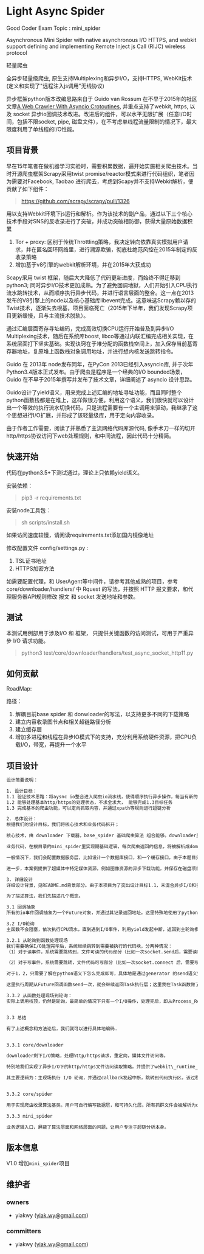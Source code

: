 Light Async Spider
===
Good Coder Exam Topic : mini\_spider

Asynchronous Mini Spider with native asynchronous I/O HTTPS, and webkit support defining and implementing Remote Inject js Call \(RIJC\)  wireless protocol

轻量爬虫

全异步轻量级爬虫, 原生支持Multiplexing和异步I/O，支持HTTPS, WebKit技术(定义和实现了"远程注入js调用"无线协议)

异步框架python版本改编思路来自于 Guido van Rossum 在不早于2015年的社区文章[A Web Crawler With Asyncio Crotoutines](www.aosabook.org/en/500L/a-web-crawler-with-asyncio-coroutines.html#fn2), 并重点支持了webkit, https, 以及 socket 异步io回调技术改进。改进后的组件，可以水平无限扩展（任意I/O时间，包括不限socket, pipe, 磁盘文件），在不考虑单线程流量限制的情况下，最大限度利用了单线程的I/O性能。

项目背景
---

早在15年笔者在做机器学习实验时，需要积累数据，遍开始实施相关爬虫技术。当时开源爬虫框架Scrapy采用twist promise/reactor模式来进行代码组织，笔者因为需要对Facebook, Taobao 进行爬去，考虑到Scapy并不支持Webkit解析，便贡献了如下组件：

> https://github.com/scrapy/scrapy/pull/1326

用以支持Webkit环境下js运行和解析。作为该技术的副产品，通过以下三个核心技术手段对SNS的反收录进行了突破，并成功突破相防御，获得大量原始数据积累

1. Tor + proxy: 区别于传统Throttling策略，我决定转向依靠真实模拟用户请求，并在匿名回环网络里，进行溯源欺骗，彻底杜绝范风控在2015年制定的反收录策略
2. 增加基于v8引擎的webkit解析环境，并在2015年大获成功

Scapy采用 twist 框架，随后大大降低了代码更新进度，而始终不得迁移到python3; 同时异步I/O技术更加成熟。为了避免回调地狱，人们开始引入CPU执行流水跳转技术，从而顺序执行异步代码，并进行语言层面的整合。这一点在2013发布的V8引擎上的node以及核心基础库libevent完成。这意味这Scrapy赖以存的Twist技术，逐渐失去根基，项目面临死亡（2015年下半年，我们发现Scrapy项目更新缓慢，且与主流技术脱轨）。

通过汇编层面寄存寻址编码，完成高效切换CPU运行开始普及到异步I/O Multiplexing技术，随后在系统库boost, libco等通过内联汇编完成相关实现，在系统层面打下坚实基础。实现诀窍在于堆分配的函数栈空间上，加入保存当前基寄存器地址，复原堆上函数栈对象调用地址，并进行想内核发送跳转指令。


Guido 在 2013年 node发布同年，在PyCon 2013已经引入asyncio库, 并于次年Python3.4版本正式发布。由于爬虫是程序是一个经典的I/O bounded场景，Guido 在不早于2015年撰写并发布了技术文章，详细阐述了 asyncio 设计思路。

Guido设计了yield语义，用来完成上述汇编的地址寻址功能，而且同时整个python函数栈都是在堆上，这样做很方便。利用这个语义，我们很快就可以设计出一个等效的执行流水切换代码，只是流程需要有一个主调用来驱动，我继承了这个思想进行I/O扩展，并形成了该轻量级库，用于定向内容收录。

由于作者工作需要，阅读了并熟悉了主流网络代码库源代码, 像手术刀一样的切开http/https协议访问下web处理规则，和中间流程，因此代码十分精简。

快速开始
---
代码在python3.5+下测试通过，理论上只依赖yield语义。

安装依赖：

> pip3 -r requirements.txt

安装node工具包：

> sh scripts/install.sh

如果访问速度较慢，请阅读requirements.txt添加国内镜像地址

修改配置文件 config/settings.py :

1. TSL证书地址
2. HTTPS加密方法

如需要配置代理，和 UserAgent等中间件，请参考其他成熟的项目，参考 core/downloader/handlers/ 中 Rquest 的写法，并按照 HTTP 报文要求，和代理服务器API规则修改 报文 和 socket 发送地址和参数。

测试
---
本测试用例部用于涉及I/O 和 框架， 只提供关键函数的访问测试，可用于严重异步 I/O 请求功能。

> python3 test/core/downloader/handlers/test_async_socket_http11.py

如何贡献
---
RoadMap:

路径：

1. 解耦目前base spider 和 donwloader的写法，以支持更多不同的下载策略
2. 建立内容收录图节点和相关超链路径分析
3. 建立缓存层
5. 增加多进程和线程在异步IO模式下的支持，充分利用系统硬件资源，把CPU负载I/O，带宽，再提升一个水平

项目设计
---
```txt
设计简要说明：

1. 设计目标：
1.1 验证技术思路：将aysnc io整合进入爬虫io流水线，使得顺序执行异步操作，每当有新的io事件，完成，即跳转到需要继续执行的代码跨，继续执行。
1.2 能够处理基本http/https的处理状态，不求全求大， 能够完成1.3目标任务
1.3 完成基本的爬虫功能，可以定向抓取内容，并通过xpath等规则进行超链分析

2. 总体设计：
根据我们的设计目标，我们将核心技术和业务代码拆开；

核心技术，由 downloader 下载器，base_spider 基础爬虫算法 组合能够。downloader里完成1.1抽象设计，处理从url访问，到内容获取这部分数据处理

业务代码，在根目录的mini_spider里实现期基础逻辑，每次爬虫返回的信息，将被解析成dom tree对象，该数据对象，可根据定义的规则进行超链拉取，超链存贮，以及配置媒体资源下载。

一般情况下，我们会配置数据服务层，比如设计一个数据库接口，和一个缓存接口。由于本题目只是将读取的html数据资源到磁盘上，就没有提供了。

进一步，本案例提供了超媒体中特定媒体资源，例如图像资源的异步下载功能，并保存在磁盘项目图像目录里。

3. 详细设计
详细设计背景，见README.md背景部分。由于本项目为了突出设计目标1.1，未混合异步I/O和多线程技术资源，一定程度上网络带宽海还有提高空间，单在单线程利用上，以及达到python可以完成的最佳水准。首先，核心模块输入是所有的 i/o 事件，如  http访问请求，文件下载等操作，需要重新编写，因为我们需要显示地控制异步I/O流程。输出是http报文解析，注意这里不是我们的重点，我们可以通过mock数据，利用已有的代码完成解析。

为了描述算法，我们先描述几个概念。

3.1 回调抽象
所有的io事件回调抽象为一个Future对象，并通过其记录返回地址。这里特殊地使用了python yield语义来实现设计目标。

3.2 I/O轮询
主函数不会阻塞，依次执行CPU流水，直到遇到I/O事件，利用yield发起中断，返回到主轮询模块。这样我们就实现回到I/O轮询上，始终让可以决定CPU跳转到哪里去执行代码，不空闲。我们把事件分为读，和写两种，读就是发起请求；写就是处理请求。

3.2.1 从轮询到函数处理现场
我们需要确保I/O处理完毕后，系统继续跳转到需要被执行的代码块，分两种情况：
（1）对于读事件，系统需要跳转到，文件可读的代码部分（比如一次socket.send后，需要读取文件）

（2）对于写事件，系统需要跳转，文件代码可写部分（比如一次socket.connect 后，需要写请求发送出去）

对于1，2，只需要了解在python语义下怎么完成即可，具体地是通过generator 的send语义完成，send(ret) 完成跳转的同时，会把ret带入到现场，从而将I/O结果带过去。

这里执行周期从Future回调函数send一次，就会继续返回Task执行层；这里我在Task函数做了路径压缩，严格意义上将，可以看出和python作者理解不同，我的任务只返回I/O引起的中断，因此在执行到event_loop时，只需等待I/O唤醒，并跳转回Task位置继续执行。

3.3.2 从函数处理现场到轮询：
实际上调用栈顶，仍然是轮询，最简单的情况下只有一个I/O操作，处理完后，即从Process_Reader/Writer 返回到主轮询；复杂情况下，会在Process_Reader/Writer里面进行嵌套。所有相关函数栈因有指引，不会立即释放。理论上，函数栈不宜过身。否则会有大量内存被占用。


3.3 总结

有了上述概念和方法论后，我们就可以进行具体地编码.


3.3.1 core/downloader

downloader剩下I/O策略，处理http/https请求，重定向，媒体文件访问等。

特别地我们实现了异步I/O下的http/https文件访问读取策略。并提供了webkit\_runtime_downloader作为扩展，证明精简框架中的代码可扩展性。

其主要逻辑为：主现场执行 I/O 轮询，并通过callback发起中断，跳转到代码执行区。该过程会在回调函数内部嵌套，以实现多类型I/O的整合，并最终完成多路I/O单线程并行技术。


3.3.2 core/spider

用于实现爬虫收录算法基类。用户可自行编写数据层，和可持久化层。所有抓群文件会被解析为dom对象，供用户进一步分析。

3.3.3 mini_spider

业务逻辑入口，屏蔽了算法层面和网络层面的问题，让用户专注于超链分析本身。
```

版本信息
---
V1.0 增加`mini_spider`项目

维护者
---
### owners
* yiakwy (yiak.wy@gmail.com)

### committers
* yiakwy (yiak.wy@gmail.com)

